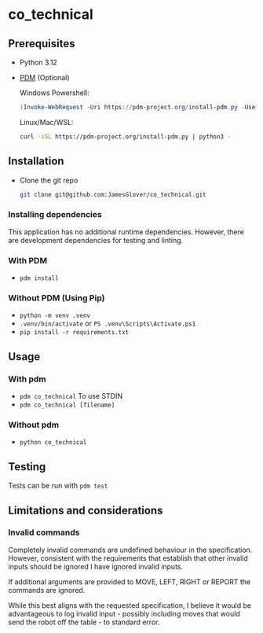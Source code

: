 # co_technical

## Prerequisites

- Python 3.12
- [PDM](https://pdm-project.org/en/stable/) (Optional)

  Windows Powershell:

  ```powershell
  (Invoke-WebRequest -Uri https://pdm-project.org/install-pdm.py -UseBasicParsing).Content | py -
  ```

  Linux/Mac/WSL:

  ```sh
  curl -sSL https://pdm-project.org/install-pdm.py | python3 -
  ```

## Installation

- Clone the git repo
  
  ```sh
  git clone git@github.com:JamesGlover/co_technical.git
  ```

### Installing dependencies

This application has no additional runtime dependencies. However, there are development
dependencies for testing and linting.

### With PDM

- `pdm install`

### Without PDM (Using Pip)

- `python -m venv .venv`
- `.venv/bin/activate` or `PS .venv\Scripts\Activate.ps1`
- `pip install -r requirements.txt`

## Usage

### With pdm

- `pdm co_technical` To use STDIN
- `pdm co_technical [filename]`

### Without pdm

- `python co_technical`

## Testing

Tests can be run with `pdm test`

## Limitations and considerations

### Invalid commands

Completely invalid commands are undefined behaviour in the specification. However,
consistent with the requirements that establish that other invalid inputs should be
ignored I have ignored invalid inputs.

If additional arguments are provided to MOVE, LEFT, RIGHT or REPORT the commands are
ignored.

While this best aligns with the requested specification, I believe it would
be advantageous to log invalid input - possibly including moves that would send the
robot off the table - to standard error.
